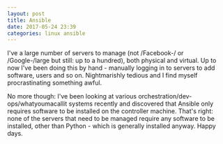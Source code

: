 ```yaml
---
layout: post
title: Ansible
date: 2017-05-24 23:39
categories: linux ansible
---
```

I've a large number of servers to manage (not /Facebook-/ or /Google-/large but still: up to a hundred), both physical and virtual. Up to now I've been doing this by hand - manually logging in to servers to add software, users and so on. Nightmarishly tedious and I find myself procrastinating something awful.

No more though: I've been looking at various orchestration/dev-ops/whatyoumacallit systems recently and discovered that Ansible only requires software to be installed on the controller machine. That's right: none of the servers that need to be managed require any software to be installed, other than Python - which is generally installed anyway. Happy days.
